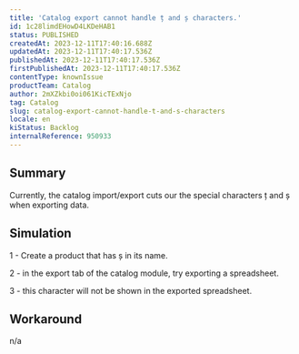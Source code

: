 ```yaml
---
title: 'Catalog export cannot handle ț and ș characters.'
id: 1c28limdEHowD4LKDeHAB1
status: PUBLISHED
createdAt: 2023-12-11T17:40:16.688Z
updatedAt: 2023-12-11T17:40:17.536Z
publishedAt: 2023-12-11T17:40:17.536Z
firstPublishedAt: 2023-12-11T17:40:17.536Z
contentType: knownIssue
productTeam: Catalog
author: 2mXZkbi0oi061KicTExNjo
tag: Catalog
slug: catalog-export-cannot-handle-t-and-s-characters
locale: en
kiStatus: Backlog
internalReference: 950933
---
```


## Summary


Currently, the catalog import/export cuts our the special characters ț and ș when exporting data.


##

## Simulation


1 - Create a product that has ș in its name.

2 - in the export tab of the catalog module, try exporting a spreadsheet.

3 - this character will not be shown in the exported spreadsheet.


##

## Workaround


n/a





